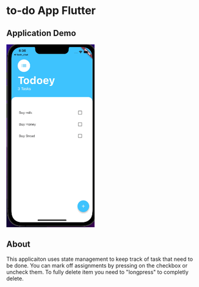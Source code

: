 # to-do App Flutter

## Application Demo

![alt text](images/application_demo.gif)

## About
This applicaiton uses state management to keep track of task that need to be done. You can mark off assignments by pressing on the checkbox or uncheck them. To fully delete item you need to "longpress" to completly delete. 
